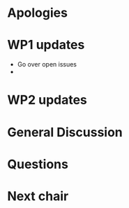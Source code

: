 # Apologies

# WP1 updates

  - Go over open issues
  - 
# WP2 updates

# General Discussion

# Questions

# Next chair 
